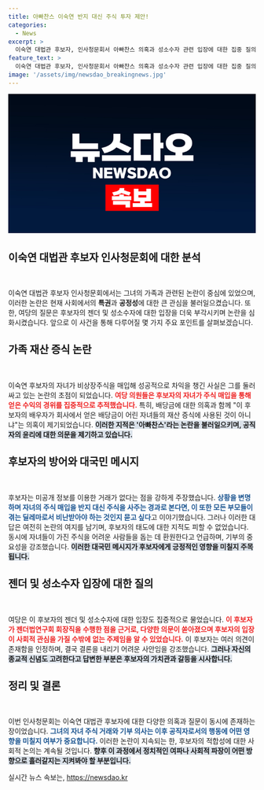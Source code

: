 ```yaml
---
title: 아빠찬스 이숙연 반지 대신 주식 투자 제안!
categories:
  - News
excerpt: >
  이숙연 대법관 후보자, 인사청문회서 아빠찬스 의혹과 성소수자 관련 입장에 대한 집중 질의를 받았다. 자녀의 비상장주식 거래와 성소수자 권익에 대한 고심, 과연 그녀의 진정한 입장은? 클릭해서 더 알아보세요!
feature_text: >
  이숙연 대법관 후보자, 인사청문회서 아빠찬스 의혹과 성소수자 관련 입장에 대한 집중 질의를 받았다. 자녀의 비상장주식 거래와 성소수자 권익에 대한 고심, 과연 그녀의 진정한 입장은? 클릭해서 더 알아보세요!
image: '/assets/img/newsdao_breakingnews.jpg'
---
```


<p><img src="/assets/img/newsdao_breakingnews.jpg" alt="ontimetimes 속보" /></p>

<h2 data-ke-size="size26">이숙연 대법관 후보자 인사청문회에 대한 분석</h2>

<p data-ke-size="size16">&nbsp;</p>

<p>이숙연 대법관 후보자 인사청문회에서는 그녀의 가족과 관련된 논란이 중심에 있었으며, 이러한 논란은 현재 사회에서의 <b>특권</b>과 <b>공정성</b>에 대한 큰 관심을 불러일으켰습니다. 또한, 여당의 질문은 후보자의 젠더 및 성소수자에 대한 입장을 더욱 부각시키며 논란을 심화시켰습니다. 앞으로 이 사건을 통해 다루어질 몇 가지 주요 포인트를 살펴보겠습니다.</p>

<h2 data-ke-size="size26">가족 재산 증식 논란</h2>

<p data-ke-size="size16">&nbsp;</p>

<p>이숙연 후보자의 자녀가 비상장주식을 매입해 성공적으로 차익을 챙긴 사실은 그를 둘러싸고 있는 논란의 초점이 되었습니다. <b><span style="color: #ee2323;">여당 의원들은 후보자의 자녀가 주식 매입을 통해 얻은 수익의 경위를 집중적으로 추적했습니다.</span></b> 특히, 배당금에 대한 의혹과 함께 "이 후보자의 배우자가 회사에서 얻은 배당금이 어린 자녀들의 재산 증식에 사용된 것이 아니냐"는 의혹이 제기되었습니다. <b><span style="background-color: #21538527;">이러한 지적은 '아빠찬스'라는 논란을 불러일으키며, 공직자의 윤리에 대한 의문을 제기하고 있습니다.</span></b> </p>

<h2 data-ke-size="size26">후보자의 방어와 대국민 메시지</h2>

<p data-ke-size="size16">&nbsp;</p>

<p>후보자는 미공개 정보를 이용한 거래가 없다는 점을 강하게 주장했습니다. <b><span style="color: #1a5490;">상황을 변명하며 자녀의 주식 매입을 반지 대신 주식을 사주는 경과로 본다면, 이 또한 모든 부모들이 겪는 딜레마로서 비난받아야 하는 것인지 묻고 싶다</span></b>고 이야기했습니다. 그러나 이러한 대답은 여전히 논란의 여지를 남기며, 후보자의 태도에 대한 지적도 피할 수 없었습니다. 동시에 자녀들이 가진 주식을 어려운 사람들을 돕는 데 환원한다고 언급하며, 기부의 중요성을 강조했습니다. <b><span style="background-color: #21538527;">이러한 대국민 메시지가 후보자에게 긍정적인 영향을 미칠지 주목됩니다.</span></b></p>

<h2 data-ke-size="size26">젠더 및 성소수자 입장에 대한 질의</h2>

<p data-ke-size="size16">&nbsp;</p>

<p>여당은 이 후보자의 젠더 및 성소수자에 대한 입장도 집중적으로 물었습니다. <b><span style="color: #ee2323;">이 후보자가 젠더법연구회 회장직을 수행한 점을 근거로, 다양한 의문이 쏟아졌으며 후보자의 입장이 사회적 관심을 가질 수밖에 없는 주제임을 알 수 있었습니다.</span></b> 이 후보자는 여러 의견이 존재함을 인정하며, 결국 결론을 내리기 어려운 사안임을 강조했습니다. <b><span style="background-color: #21538527;">그러나 자신의 종교적 신념도 고려한다고 답변한 부분은 후보자의 가치관과 갈등을 시사합니다.</span></b></p>

<h2 data-ke-size="size26">정리 및 결론</h2>

<p data-ke-size="size16">&nbsp;</p>

<p>이번 인사청문회는 이숙연 대법관 후보자에 대한 다양한 의혹과 질문이 동시에 존재하는 장이었습니다. <b><span style="color: #1a5490;">그녀의 자녀 주식 거래와 기부 의사는 이후 공직자로서의 행동에 어떤 영향을 미칠지 여부가 중요합니다.</span></b> 이러한 논란이 지속되는 한, 후보자의 적합성에 대한 사회적 논의는 계속될 것입니다. <b><span style="background-color: #21538527;">향후 이 과정에서 정치적인 여파나 사회적 파장이 어떤 방향으로 흘러갈지는 지켜봐야 할 부분입니다.</span></b></p>
실시간 뉴스 속보는, <a href="https://newsdao.kr" rel="dofollow">https://newsdao.kr</a>


